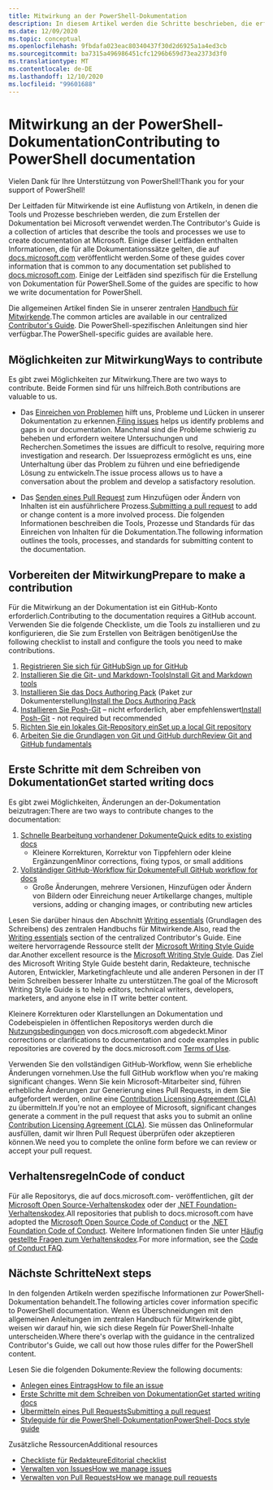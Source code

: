 ```yaml
---
title: Mitwirkung an der PowerShell-Dokumentation
description: In diesem Artikel werden die Schritte beschrieben, die erforderlich sind, um zur PowerShell-Dokumentation beizutragen.
ms.date: 12/09/2020
ms.topic: conceptual
ms.openlocfilehash: 9fbdafa023eac80340437f30d2d6925a1a4ed3cb
ms.sourcegitcommit: ba7315a496986451cfc1296b659d73ea2373d3f0
ms.translationtype: MT
ms.contentlocale: de-DE
ms.lasthandoff: 12/10/2020
ms.locfileid: "99601688"
---
```

# <a name="contributing-to-powershell-documentation"></a><span data-ttu-id="ec6cc-103">Mitwirkung an der PowerShell-Dokumentation</span><span class="sxs-lookup"><span data-stu-id="ec6cc-103">Contributing to PowerShell documentation</span></span>

<span data-ttu-id="ec6cc-104">Vielen Dank für Ihre Unterstützung von PowerShell!</span><span class="sxs-lookup"><span data-stu-id="ec6cc-104">Thank you for your support of PowerShell!</span></span>

<span data-ttu-id="ec6cc-105">Der Leitfaden für Mitwirkende ist eine Auflistung von Artikeln, in denen die Tools und Prozesse beschrieben werden, die zum Erstellen der Dokumentation bei Microsoft verwendet werden.</span><span class="sxs-lookup"><span data-stu-id="ec6cc-105">The Contributor's Guide is a collection of articles that describe the tools and processes we use to create documentation at Microsoft.</span></span> <span data-ttu-id="ec6cc-106">Einige dieser Leitfäden enthalten Informationen, die für alle Dokumentationssätze gelten, die auf [docs.microsoft.com][docs] veröffentlicht werden.</span><span class="sxs-lookup"><span data-stu-id="ec6cc-106">Some of these guides cover information that is common to any documentation set published to [docs.microsoft.com][docs].</span></span> <span data-ttu-id="ec6cc-107">Einige der Leitfäden sind spezifisch für die Erstellung von Dokumentation für PowerShell.</span><span class="sxs-lookup"><span data-stu-id="ec6cc-107">Some of the guides are specific to how we write documentation for PowerShell.</span></span>

<span data-ttu-id="ec6cc-108">Die allgemeinen Artikel finden Sie in unserer zentralen [Handbuch für Mitwirkende][contribute].</span><span class="sxs-lookup"><span data-stu-id="ec6cc-108">The common articles are available in our centralized [Contributor's Guide][contribute].</span></span> <span data-ttu-id="ec6cc-109">Die PowerShell-spezifischen Anleitungen sind hier verfügbar.</span><span class="sxs-lookup"><span data-stu-id="ec6cc-109">The PowerShell-specific guides are available here.</span></span>

## <a name="ways-to-contribute"></a><span data-ttu-id="ec6cc-110">Möglichkeiten zur Mitwirkung</span><span class="sxs-lookup"><span data-stu-id="ec6cc-110">Ways to contribute</span></span>

<span data-ttu-id="ec6cc-111">Es gibt zwei Möglichkeiten zur Mitwirkung.</span><span class="sxs-lookup"><span data-stu-id="ec6cc-111">There are two ways to contribute.</span></span> <span data-ttu-id="ec6cc-112">Beide Formen sind für uns hilfreich.</span><span class="sxs-lookup"><span data-stu-id="ec6cc-112">Both contributions are valuable to us.</span></span>

- <span data-ttu-id="ec6cc-113">Das [Einreichen von Problemen][file-an-issue] hilft uns, Probleme und Lücken in unserer Dokumentation zu erkennen.</span><span class="sxs-lookup"><span data-stu-id="ec6cc-113">[Filing issues][file-an-issue] helps us identify problems and gaps in our documentation.</span></span> <span data-ttu-id="ec6cc-114">Manchmal sind die Probleme schwierig zu beheben und erfordern weitere Untersuchungen und Recherchen.</span><span class="sxs-lookup"><span data-stu-id="ec6cc-114">Sometimes the issues are difficult to resolve, requiring more investigation and research.</span></span> <span data-ttu-id="ec6cc-115">Der Issueprozess ermöglicht es uns, eine Unterhaltung über das Problem zu führen und eine befriedigende Lösung zu entwickeln.</span><span class="sxs-lookup"><span data-stu-id="ec6cc-115">The issue process allows us to have a conversation about the problem and develop a satisfactory resolution.</span></span>

- <span data-ttu-id="ec6cc-116">Das [Senden eines Pull Request](pull-requests.md) zum Hinzufügen oder Ändern von Inhalten ist ein ausführlichere Prozess.</span><span class="sxs-lookup"><span data-stu-id="ec6cc-116">[Submitting a pull request](pull-requests.md) to add or change content is a more involved process.</span></span>
  <span data-ttu-id="ec6cc-117">Die folgenden Informationen beschreiben die Tools, Prozesse und Standards für das Einreichen von Inhalten für die Dokumentation.</span><span class="sxs-lookup"><span data-stu-id="ec6cc-117">The following information outlines the tools, processes, and standards for submitting content to the documentation.</span></span>

## <a name="prepare-to-make-a-contribution"></a><span data-ttu-id="ec6cc-118">Vorbereiten der Mitwirkung</span><span class="sxs-lookup"><span data-stu-id="ec6cc-118">Prepare to make a contribution</span></span>

<span data-ttu-id="ec6cc-119">Für die Mitwirkung an der Dokumentation ist ein GitHub-Konto erforderlich.</span><span class="sxs-lookup"><span data-stu-id="ec6cc-119">Contributing to the documentation requires a GitHub account.</span></span> <span data-ttu-id="ec6cc-120">Verwenden Sie die folgende Checkliste, um die Tools zu installieren und zu konfigurieren, die Sie zum Erstellen von Beiträgen benötigen</span><span class="sxs-lookup"><span data-stu-id="ec6cc-120">Use the following checklist to install and configure the tools you need to make contributions.</span></span>

1. [<span data-ttu-id="ec6cc-121">Registrieren Sie sich für GitHub</span><span class="sxs-lookup"><span data-stu-id="ec6cc-121">Sign up for GitHub</span></span>](/contribute/get-started-setup-github)
1. [<span data-ttu-id="ec6cc-122">Installieren Sie die Git- und Markdown-Tools</span><span class="sxs-lookup"><span data-stu-id="ec6cc-122">Install Git and Markdown tools</span></span>](/contribute/get-started-setup-tools)
1. <span data-ttu-id="ec6cc-123">[Installieren Sie das Docs Authoring Pack](/contribute/how-to-write-docs-auth-pack) (Paket zur Dokumenterstellung)</span><span class="sxs-lookup"><span data-stu-id="ec6cc-123">[Install the Docs Authoring Pack](/contribute/how-to-write-docs-auth-pack)</span></span>
1. <span data-ttu-id="ec6cc-124">[Installieren Sie Posh-Git][posh-git] – nicht erforderlich, aber empfehlenswert</span><span class="sxs-lookup"><span data-stu-id="ec6cc-124">[Install Posh-Git][posh-git] - not required but recommended</span></span>
1. [<span data-ttu-id="ec6cc-125">Richten Sie ein lokales Git-Repository ein</span><span class="sxs-lookup"><span data-stu-id="ec6cc-125">Set up a local Git repository</span></span>](/contribute/get-started-setup-local)
1. [<span data-ttu-id="ec6cc-126">Arbeiten Sie die Grundlagen von Git und GitHub durch</span><span class="sxs-lookup"><span data-stu-id="ec6cc-126">Review Git and GitHub fundamentals</span></span>](/contribute/git-github-fundamentals)

## <a name="get-started-writing-docs"></a><span data-ttu-id="ec6cc-127">Erste Schritte mit dem Schreiben von Dokumentation</span><span class="sxs-lookup"><span data-stu-id="ec6cc-127">Get started writing docs</span></span>

<span data-ttu-id="ec6cc-128">Es gibt zwei Möglichkeiten, Änderungen an der-Dokumentation beizutragen:</span><span class="sxs-lookup"><span data-stu-id="ec6cc-128">There are two ways to contribute changes to the documentation:</span></span>

1. [<span data-ttu-id="ec6cc-129">Schnelle Bearbeitung vorhandener Dokumente</span><span class="sxs-lookup"><span data-stu-id="ec6cc-129">Quick edits to existing docs</span></span>](/contribute/#quick-edits-to-existing-documents)
   - <span data-ttu-id="ec6cc-130">Kleinere Korrekturen, Korrektur von Tippfehlern oder kleine Ergänzungen</span><span class="sxs-lookup"><span data-stu-id="ec6cc-130">Minor corrections, fixing typos, or small additions</span></span>
1. [<span data-ttu-id="ec6cc-131">Vollständiger GitHub-Workflow für Dokumente</span><span class="sxs-lookup"><span data-stu-id="ec6cc-131">Full GitHub workflow for docs</span></span>](/contribute/how-to-write-workflows-major)
   - <span data-ttu-id="ec6cc-132">Große Änderungen, mehrere Versionen, Hinzufügen oder Ändern von Bildern oder Einreichung neuer Artikel</span><span class="sxs-lookup"><span data-stu-id="ec6cc-132">large changes, multiple versions, adding or changing images, or contributing new articles</span></span>

<span data-ttu-id="ec6cc-133">Lesen Sie darüber hinaus den Abschnitt [Writing essentials](/contribute/style-quick-start) (Grundlagen des Schreibens) des zentralen Handbuchs für Mitwirkende.</span><span class="sxs-lookup"><span data-stu-id="ec6cc-133">Also, read the [Writing essentials](/contribute/style-quick-start) section of the centralized Contributor's Guide.</span></span> <span data-ttu-id="ec6cc-134">Eine weitere hervorragende Ressource stellt der [Microsoft Writing Style Guide][style-guide] dar.</span><span class="sxs-lookup"><span data-stu-id="ec6cc-134">Another excellent resource is the [Microsoft Writing Style Guide][style-guide].</span></span> <span data-ttu-id="ec6cc-135">Das Ziel des Microsoft Writing Style Guide besteht darin, Redakteure, technische Autoren, Entwickler, Marketingfachleute und alle anderen Personen in der IT beim Schreiben besserer Inhalte zu unterstützen.</span><span class="sxs-lookup"><span data-stu-id="ec6cc-135">The goal of the Microsoft Writing Style Guide is to help editors, technical writers, developers, marketers, and anyone else in IT write better content.</span></span>

<span data-ttu-id="ec6cc-136">Kleinere Korrekturen oder Klarstellungen an Dokumentation und Codebeispielen in öffentlichen Repositorys werden durch die [Nutzungsbedingungen][terms-of-use] von docs.microsoft.com abgedeckt.</span><span class="sxs-lookup"><span data-stu-id="ec6cc-136">Minor corrections or clarifications to documentation and code examples in public repositories are covered by the docs.microsoft.com [Terms of Use][terms-of-use].</span></span>

<span data-ttu-id="ec6cc-137">Verwenden Sie den vollständigen GitHub-Workflow, wenn Sie erhebliche Änderungen vornehmen.</span><span class="sxs-lookup"><span data-stu-id="ec6cc-137">Use the full GitHub workflow when you're making significant changes.</span></span> <span data-ttu-id="ec6cc-138">Wenn Sie kein Microsoft-Mitarbeiter sind, führen erhebliche Änderungen zur Generierung eines Pull Requests, in dem Sie aufgefordert werden, online eine [Contribution Licensing Agreement (CLA)][cla] zu übermitteln.</span><span class="sxs-lookup"><span data-stu-id="ec6cc-138">If you're not an employee of Microsoft, significant changes generate a comment in the pull request that asks you to submit an online [Contribution Licensing Agreement (CLA)][cla].</span></span> <span data-ttu-id="ec6cc-139">Sie müssen das Onlineformular ausfüllen, damit wir Ihren Pull Request überprüfen oder akzeptieren können.</span><span class="sxs-lookup"><span data-stu-id="ec6cc-139">We need you to complete the online form before we can review or accept your pull request.</span></span>

## <a name="code-of-conduct"></a><span data-ttu-id="ec6cc-140">Verhaltensregeln</span><span class="sxs-lookup"><span data-stu-id="ec6cc-140">Code of conduct</span></span>

<span data-ttu-id="ec6cc-141">Für alle Repositorys, die auf docs.microsoft.com- veröffentlichen, gilt der [Microsoft Open Source-Verhaltenskodex](https://opensource.microsoft.com/codeofconduct/) oder der [.NET Foundation-Verhaltenskodex](https://dotnetfoundation.org/code-of-conduct).</span><span class="sxs-lookup"><span data-stu-id="ec6cc-141">All repositories that publish to docs.microsoft.com have adopted the [Microsoft Open Source Code of Conduct](https://opensource.microsoft.com/codeofconduct/) or the [.NET Foundation Code of Conduct](https://dotnetfoundation.org/code-of-conduct).</span></span> <span data-ttu-id="ec6cc-142">Weitere Informationen finden Sie unter [Häufig gestellte Fragen zum Verhaltenskodex](https://opensource.microsoft.com/codeofconduct/faq/).</span><span class="sxs-lookup"><span data-stu-id="ec6cc-142">For more information, see the [Code of Conduct FAQ](https://opensource.microsoft.com/codeofconduct/faq/).</span></span>

## <a name="next-steps"></a><span data-ttu-id="ec6cc-143">Nächste Schritte</span><span class="sxs-lookup"><span data-stu-id="ec6cc-143">Next steps</span></span>

<span data-ttu-id="ec6cc-144">In den folgenden Artikeln werden spezifische Informationen zur PowerShell-Dokumentation behandelt.</span><span class="sxs-lookup"><span data-stu-id="ec6cc-144">The following articles cover information specific to PowerShell documentation.</span></span> <span data-ttu-id="ec6cc-145">Wenn es Überschneidungen mit den allgemeinen Anleitungen im zentralen Handbuch für Mitwirkende gibt, weisen wir darauf hin, wie sich diese Regeln für PowerShell-Inhalte unterscheiden.</span><span class="sxs-lookup"><span data-stu-id="ec6cc-145">Where there's overlap with the guidance in the centralized Contributor's Guide, we call out how those rules differ for the PowerShell content.</span></span>

<span data-ttu-id="ec6cc-146">Lesen Sie die folgenden Dokumente:</span><span class="sxs-lookup"><span data-stu-id="ec6cc-146">Review the following documents:</span></span>

- [<span data-ttu-id="ec6cc-147">Anlegen eines Eintrags</span><span class="sxs-lookup"><span data-stu-id="ec6cc-147">How to file an issue</span></span>](file-an-issue.md)
- [<span data-ttu-id="ec6cc-148">Erste Schritte mit dem Schreiben von Dokumentation</span><span class="sxs-lookup"><span data-stu-id="ec6cc-148">Get started writing docs</span></span>](get-started-writing.md)
- [<span data-ttu-id="ec6cc-149">Übermitteln eines Pull Requests</span><span class="sxs-lookup"><span data-stu-id="ec6cc-149">Submitting a pull request</span></span>](pull-requests.md)
- [<span data-ttu-id="ec6cc-150">Styleguide für die PowerShell-Dokumentation</span><span class="sxs-lookup"><span data-stu-id="ec6cc-150">PowerShell-Docs style guide</span></span>](powershell-style-guide.md)

<span data-ttu-id="ec6cc-151">Zusätzliche Ressourcen</span><span class="sxs-lookup"><span data-stu-id="ec6cc-151">Additional resources</span></span>

- [<span data-ttu-id="ec6cc-152">Checkliste für Redakteure</span><span class="sxs-lookup"><span data-stu-id="ec6cc-152">Editorial checklist</span></span>](editorial-checklist.md)
- [<span data-ttu-id="ec6cc-153">Verwalten von Issues</span><span class="sxs-lookup"><span data-stu-id="ec6cc-153">How we manage issues</span></span>](managing-issues.md)
- [<span data-ttu-id="ec6cc-154">Verwalten von Pull Requests</span><span class="sxs-lookup"><span data-stu-id="ec6cc-154">How we manage pull requests</span></span>](managing-pull-requests.md)

<!--link refs-->
[cla]: https://cla.microsoft.com/
[contribute]: /contribute/
[docs]: https://docs.microsoft.com/
[file-an-issue]: file-an-issue.md
[posh-git]: https://www.powershellgallery.com/packages/posh-git
[psdocs]: /powershell
[style-guide]: /style-guide/welcome/
[terms-of-use]: /legal/termsofuse
